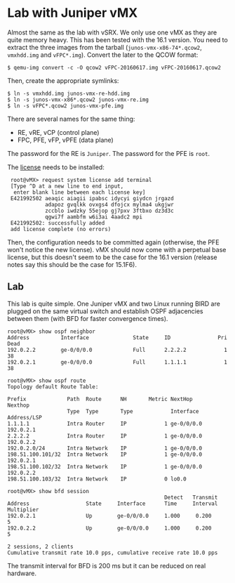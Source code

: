 Lab with Juniper vMX
====================

Almost the same as the lab with vSRX. We only use one vMX as they are
quite memory heavy. This has been tested with the 16.1 version. You
need to extract the three images from the tarball
(`junos-vmx-x86-74*.qcow2`, `vmxhdd.img` and `vFPC*.img`). Convert the
later to the QCOW format:

    $ qemu-img convert -c -O qcow2 vFPC-20160617.img vFPC-20160617.qcow2
    
Then, create the appropriate symlinks:

    $ ln -s vmxhdd.img junos-vmx-re-hdd.img
    $ ln -s junos-vmx-x86*.qcow2 junos-vmx-re.img
    $ ln -s vFPC*.qcow2 junos-vmx-pfe.img
    
There are several names for the same thing:

 - RE, vRE, vCP (control plane)
 - FPC, PFE, vFP, vPFE (data plane)

The password for the RE is `Juniper`. The password for the PFE is `root`.

The
[license](http://www.juniper.net/us/en/dm/free-vmx-trial/E421992502.txt) needs
to be installed:

     root@vMX> request system license add terminal
     [Type ^D at a new line to end input,
      enter blank line between each license key]
     E421992502 aeaqic aiagii ipabsc idycyi giydcn jrgazd
                adapoz gvqlkk ovxgs4 dfojcx mylma4 ukgjwr
                zccblo iwdzky 55ejop gj7pxv 3ftbxo dz3d3c
                qgwi7f aambfm w6i3ai 4aadc2 mpi
     E421992502: successfully added
     add license complete (no errors)

Then, the configuration needs to be committed again (otherwise, the
PFE won't notice the new license). vMX should now come with a
perpetual base license, but this doesn't seem to be the case for the
16.1 version (release notes say this should be the case for 15.1F6).

Lab
---

This lab is quite simple. One Juniper vMX and two Linux running BIRD
are plugged on the same virtual switch and establish OSPF adjacencies
between them (with BFD for faster convergence times).

    root@vMX> show ospf neighbor
    Address          Interface              State     ID               Pri  Dead
    192.0.2.2        ge-0/0/0.0             Full      2.2.2.2            1    38
    192.0.2.1        ge-0/0/0.0             Full      1.1.1.1            1    38
    
    root@vMX> show ospf route
    Topology default Route Table:
    
    Prefix             Path  Route      NH       Metric NextHop       Nexthop
                       Type  Type       Type            Interface     Address/LSP
    1.1.1.1            Intra Router     IP            1 ge-0/0/0.0    192.0.2.1
    2.2.2.2            Intra Router     IP            1 ge-0/0/0.0    192.0.2.2
    192.0.2.0/24       Intra Network    IP            1 ge-0/0/0.0
    198.51.100.101/32  Intra Network    IP            1 ge-0/0/0.0    192.0.2.1
    198.51.100.102/32  Intra Network    IP            1 ge-0/0/0.0    192.0.2.2
    198.51.100.103/32  Intra Network    IP            0 lo0.0
    
    root@vMX> show bfd session
                                                      Detect   Transmit
    Address                  State     Interface      Time     Interval  Multiplier
    192.0.2.1                Up        ge-0/0/0.0     1.000     0.200        5
    192.0.2.2                Up        ge-0/0/0.0     1.000     0.200        5
    
    2 sessions, 2 clients
    Cumulative transmit rate 10.0 pps, cumulative receive rate 10.0 pps

The transmit interval for BFD is 200 ms but it can be reduced on real hardware.
